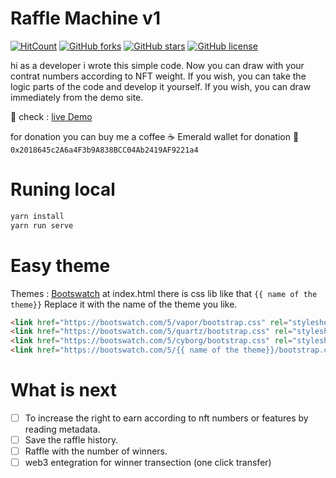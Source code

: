 # Raffle Machine v1


  [![HitCount](https://hits.dwyl.com/berkayoztunc/emerald-holders-raffle-machine.svg?style=flat-square&show=unique)](http://hits.dwyl.com/berkayoztunc/emerald-holders-raffle-machine)
[![GitHub forks](https://img.shields.io/github/forks/berkayoztunc/emerald-holders-raffle-machine)](https://github.com/berkayoztunc/emerald-holders-raffle-machine/network)
[![GitHub stars](https://img.shields.io/github/stars/berkayoztunc/emerald-holders-raffle-machine)](https://github.com/berkayoztunc/emerald-holders-raffle-machine/stargazers)
[![GitHub license](https://img.shields.io/github/license/berkayoztunc/emerald-holders-raffle-machine)](https://github.com/berkayoztunc/emerald-holders-raffle-machine)

hi as a developer i wrote this simple code. Now you can draw with your contrat numbers according to NFT weight. If you wish, you can take the logic parts of the code and develop it yourself. If you wish, you can draw immediately from the demo site.

🚀 check : [live Demo](https://vue-b9lmsc.stackblitz.io)

for donation you can buy me a coffee ☕️
Emerald wallet for donation 🌹
`0x2018645c2A6a4F3b9A838BCC04Ab2419AF9221a4`
# Runing local



```` sh
yarn install
yarn run serve
````

# Easy theme

Themes : [Bootswatch](https://bootswatch.com/)
at index.html there is css lib like that `{{ name of the theme}}` Replace it with the name of the theme you like.

```html
<link href="https://bootswatch.com/5/vapor/bootstrap.css" rel="stylesheet"/>
<link href="https://bootswatch.com/5/quartz/bootstrap.css" rel="stylesheet" />
<link href="https://bootswatch.com/5/cyborg/bootstrap.css" rel="stylesheet" />
<link href="https://bootswatch.com/5/{{ name of the theme}}/bootstrap.css" rel="stylesheet" />
```

# What is next

- [ ] To increase the right to earn according to nft numbers or features by reading metadata.
- [ ] Save the raffle history.
- [ ] Raffle with the number of winners.
- [ ] web3 entegration for winner transection (one click transfer)
